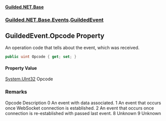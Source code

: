 
#### [Guilded.NET.Base](index 'index')
### [Guilded.NET.Base.Events](index#Guilded_NET_Base_Events 'Guilded.NET.Base.Events').[GuildedEvent](GuildedEvent 'Guilded.NET.Base.Events.GuildedEvent')
## GuildedEvent.Opcode Property
An operation code that tells about the event, which was received.  
```csharp
public uint Opcode { get; set; }
```

#### Property Value
[System.UInt32](https://docs.microsoft.com/en-us/dotnet/api/System.UInt32 'System.UInt32')
Opcode
### Remarks
<list type="table">
  <listheader>
    <term>Opcode</term>
    <description>Description</description>
  </listheader>
  <item>
    <term>
      <c>0</c>
    </term>
    <description>An event with data associated.</description>
  </item>
  <item>
    <term>
      <c>1</c>
    </term>
    <description>An event that occurs once WebSocket connection is established.</description>
  </item>
  <item>
    <term>
      <c>2</c>
    </term>
    <description>An event that occurs once connection is re-established with passed last event.</description>
  </item>
  <item>
    <term>
      <c>8</c>
    </term>
    <description>Unknown</description>
  </item>
  <item>
    <term>
      <c>9</c>
    </term>
    <description>Unknown</description>
  </item>
</list>
